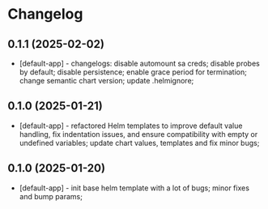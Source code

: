 # Changelog

## 0.1.1 (2025-02-02)
* [default-app] - changelogs: disable automount sa creds; disable probes by default; disable persistence; enable grace period for termination; change semantic chart version; update .helmignore;

## 0.1.0 (2025-01-21)
* [default-app] - refactored Helm templates to improve default value handling, fix indentation issues, and ensure compatibility with empty or undefined variables; update chart values, templates and fix minor bugs;

## 0.1.0 (2025-01-20)
* [default-app] - init base helm template with a lot of bugs; minor fixes and bump params;